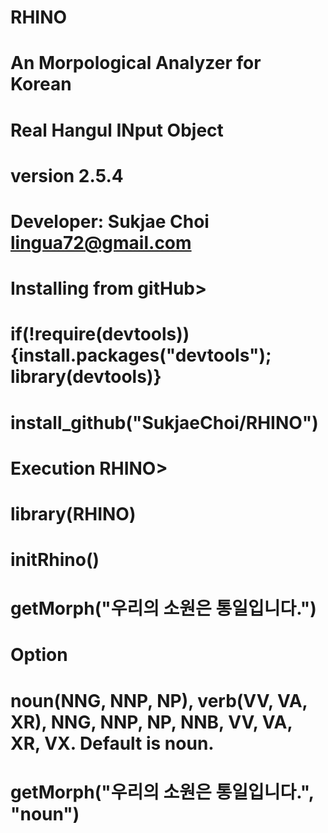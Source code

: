 # RHINO
# An Morpological Analyzer for Korean
# Real Hangul INput Object
# version 2.5.4
# Developer: Sukjae Choi <lingua72@gmail.com>
# 
#
#
# Installing from gitHub>
# if(!require(devtools)) {install.packages("devtools"); library(devtools)}
# install_github("SukjaeChoi/RHINO")
#
#
# Execution RHINO>
# library(RHINO)
# initRhino()
# getMorph("우리의 소원은 통일입니다.")

# Option
# noun(NNG, NNP, NP), verb(VV, VA, XR), NNG, NNP, NP, NNB, VV, VA, XR, VX. Default is noun.
# getMorph("우리의 소원은 통일입니다.", "noun")

